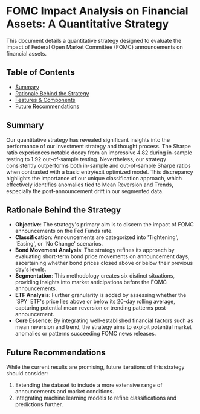 # FOMC Impact Analysis on Financial Assets: A Quantitative Strategy

This document details a quantitative strategy designed to evaluate the impact of Federal Open Market Committee (FOMC) announcements on financial assets.

## Table of Contents
- [Summary](#summary)
- [Rationale Behind the Strategy](#rationale-behind-the-strategy)
- [Features & Components](#features--components)
- [Future Recommendations](#future-recommendations)

## Summary
Our quantitative strategy has revealed significant insights into the performance of our investment strategy and thought process. The Sharpe ratio experiences notable decay from an impressive 4.82 during in-sample testing to 1.92 out-of-sample testing. Nevertheless, our strategy consistently outperforms both in-sample and out-of-sample Sharpe ratios when contrasted with a basic entry/exit optimized model. This discrepancy highlights the importance of our unique classification approach, which effectively identifies anomalies tied to Mean Reversion and Trends, especially the post-announcement drift in our segmented data. 

## Rationale Behind the Strategy
- **Objective**: The strategy's primary aim is to discern the impact of FOMC announcements on the Fed Funds rate.
- **Classification**: Announcements are categorized into 'Tightening', 'Easing', or 'No Change' scenarios.
- **Bond Movement Analysis**: The strategy refines its approach by evaluating short-term bond price movements on announcement days, ascertaining whether bond prices closed above or below their previous day's levels.
- **Segmentation**: This methodology creates six distinct situations, providing insights into market anticipations before the FOMC announcements.
- **ETF Analysis**: Further granularity is added by assessing whether the 'SPY' ETF's price lies above or below its 20-day rolling average, capturing potential mean reversion or trending patterns post-announcement.
- **Core Essence**: By integrating well-established financial factors such as mean reversion and trend, the strategy aims to exploit potential market anomalies or patterns succeeding FOMC news releases.

## Future Recommendations
While the current results are promising, future iterations of this strategy should consider:
1. Extending the dataset to include a more extensive range of announcements and market conditions.
2. Integrating machine learning models to refine classifications and predictions further.

